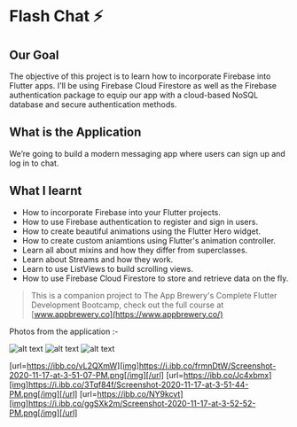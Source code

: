 # Flash Chat ⚡️

## Our Goal

The objective of this project is to learn how to incorporate Firebase into Flutter apps. I'll be using Firebase Cloud Firestore as well as the Firebase authentication package to equip our app with a cloud-based NoSQL database and secure authentication methods. 


## What is the Application

We’re going to build a modern messaging app where users can sign up and log in to chat.


## What I learnt

- How to incorporate Firebase into your Flutter projects.
- How to use Firebase authentication to register and sign in users.
- How to create beautiful animations using the Flutter Hero widget.
- How to create custom aniamtions using Flutter's animation controller. 
- Learn all about mixins and how they differ from superclasses.
- Learn about Streams and how they work.
- Learn to use ListViews to build scrolling views.
- How to use Firebase Cloud Firestore to store and retrieve data on the fly.



>This is a companion project to The App Brewery's Complete Flutter Development Bootcamp, check out the full course at [www.appbrewery.co](https://www.appbrewery.co/)

Photos from the application :-

![alt text](https://i.ibb.co/frmnDtW/Screenshot-2020-11-17-at-3-51-07-PM.png)
![alt text](https://i.ibb.co/3Tqf84f/Screenshot-2020-11-17-at-3-51-44-PM.png)
![alt text](https://i.ibb.co/ggSXk2m/Screenshot-2020-11-17-at-3-52-52-PM.png)

[url=https://ibb.co/vL2QXmW][img]https://i.ibb.co/frmnDtW/Screenshot-2020-11-17-at-3-51-07-PM.png[/img][/url]
[url=https://ibb.co/Jc4xbmx][img]https://i.ibb.co/3Tqf84f/Screenshot-2020-11-17-at-3-51-44-PM.png[/img][/url]
[url=https://ibb.co/NY9kcvt][img]https://i.ibb.co/ggSXk2m/Screenshot-2020-11-17-at-3-52-52-PM.png[/img][/url]
